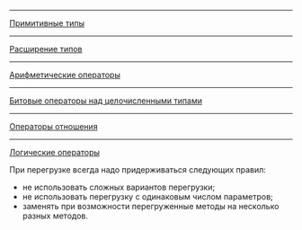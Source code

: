 ______
[Примитивные типы](src/main/resources/images/primitiveTypeJava.jpg)
______
[Расширение типов](src/main/resources/images/extensionTypes.jpg)
______
[Арифметические операторы](src/main/resources/images/арифметическиеОператоры.jpg)
______
[Битовые операторы над целочисленными типами](src/main/resources/images/битовыеОператоры.jpg)
______
[Операторы отношения](src/main/resources/images/операторыОтношения.jpg)
______
[Логические операторы](src/main/resources/images/логическиеОператоры.jpg)

При перегрузке всегда надо придерживаться следующих правил:
* не использовать сложных вариантов перегрузки;
* не использовать перегрузку с одинаковым числом параметров;
* заменять при возможности перегруженные методы на несколько разных методов.